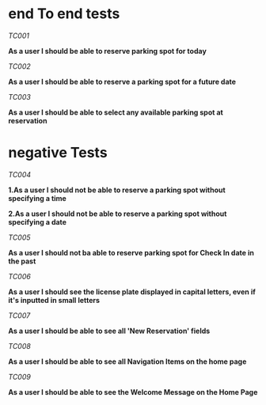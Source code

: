 # end To end tests
*TC001*

**As a user I should be able to reserve parking spot for today**

*TC002*

**As a user I should be able to reserve a parking spot for a future date**

*TC003*

**As a user I should be able to select any available parking spot at reservation**

# negative Tests

*TC004*

**1.As a user I should not be able to reserve a parking spot without specifying a time**

**2.As a user I should not be able to reserve a parking spot without specifying a date**

*TC005*

**As a user I should not ba able to reserve parking spot for Check In date in the past**

*TC006*

**As a user I should see the license plate displayed in capital letters, even if it's inputted in small letters**

*TC007*

**As a user I should be able to see all 'New Reservation' fields**

*TC008*

**As a user I should be able to see all Navigation Items on the home page**

*TC009*

**As a user I should be able to see the Welcome Message on the Home Page**




